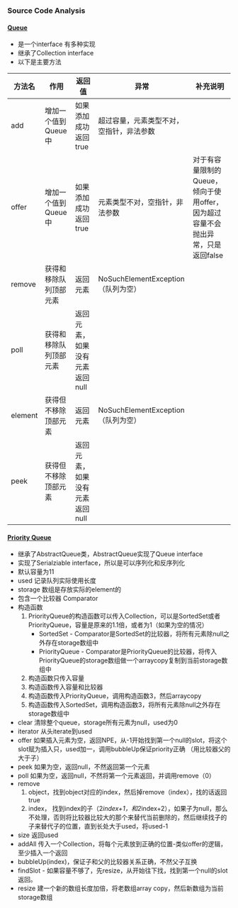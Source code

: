 
### Source Code Analysis

#### [Queue](http://fuseyism.com/classpath/doc/java/util/Queue-source.html)

- 是一个interface 有多种实现 
- 继承了Collection interface
- 以下是主要方法

|方法名|作用|返回值|异常|补充说明|
|-----|---|------|----|------|
|add|增加一个值到Queue中|如果添加成功返回true|超过容量，元素类型不对，空指针，非法参数||
|offer|增加一个值到Queue中|如果添加成功返回true|元素类型不对，空指针，非法参数|对于有容量限制的Queue，倾向于使用offer，因为超过容量不会抛出异常，只是返回false|
|remove|获得和移除队列顶部元素|返回元素|NoSuchElementException （队列为空）||
|poll|获得和移除队列顶部元素|返回元素，如果没有元素返回null|||
|element|获得但不移除顶部元素|返回元素|NoSuchElementException （队列为空）||
|peek|获得但不移除顶部元素|返回元素，如果没有元素返回null|||

#### [Priority Queue](http://fuseyism.com/classpath/doc/java/util/PriorityQueue-source.html)

- 继承了AbstractQueue类，AbstractQueue实现了Queue interface
- 实现了Serialziable interface，所以是可以序列化和反序列化
- 默认容量为11
- used 记录队列实际使用长度
- storage 数组是存放实际的element的
- 包含一个比较器 Comparator
- 构造函数
    1. PriorityQueue的构造函数可以传入Collection，可以是SortedSet或者PriorityQueue，容量是原来的1.1倍，或者为1（如果为空的情况）
        * SortedSet - Comparator是SortedSet的比较器，将所有元素除null之外存在storage数组中
        * PriorityQueue - Comparator是PriorityQueue的比较器，将传入PriorityQueue的storage数组做一个arraycopy复制到当前storage数组中
    2. 构造函数只传入容量
    3. 构造函数传入容量和比较器
    4. 构造函数传入PriorityQueue，调用构造函数3，然后arraycopy
    5. 构造函数传入SortedSet，调用构造函数3，将所有元素除null之外存在storage数组中
- clear 清除整个queue，storage所有元素为null，used为0
- iterator 从头iterate到used
- offer 如果插入元素为空，返回NPE，从-1开始找到第一个null的slot，将这个slot赋为插入只，used加一，调用bubbleUp保证priority正确 （用比较器父的大于子）
- peek 如果为空，返回null，不然返回第一个元素
- poll 如果为空，返回null，不然将第一个元素返回，并调用remove（0）
- remove
    1. object，找到object对应的index，然后掉remove（index），找的话返回true
    2. index， 找到index的子（2*index+1，和2*index+2），如果子为null，那么不处理，否则将比较器比较大的那个来替代当前删除的，然后继续找子的子来替代子的位置，直到长处大于used，将used-1
- size 返回used
- addAll 传入一个Collection，将每个元素放到正确的位置-类似offer的逻辑，至少插入一个返回
- bubbleUp(index)，保证子和父的比较器关系正确，不然父子互换
- findSlot - 如果容量不够了，先resize，从开始往下找，找到第一个null的slot返回。 
- resize 建一个新的数组长度加倍，将老数组array copy，然后新数组为当前storage数组
